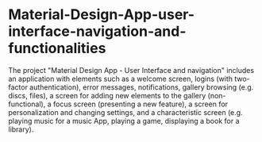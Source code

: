 # Material-Design-App-user-interface-navigation-and-functionalities
The project "Material Design App - User Interface and navigation" includes an application with elements such as a welcome screen, logins (with two-factor authentication), error messages, notifications, gallery browsing (e.g. discs, files), a screen for adding new elements to the gallery (non-functional), a focus screen (presenting a new feature), a screen for personalization and changing settings, and a characteristic screen (e.g. playing music for a music App, playing a game, displaying a book for a library).

